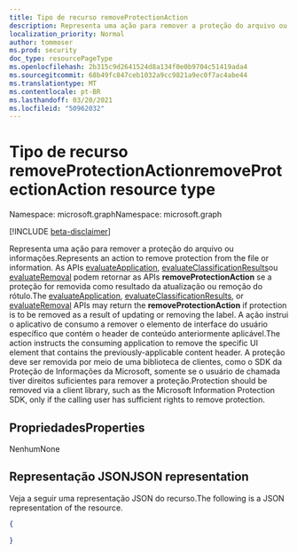 ```yaml
---
title: Tipo de recurso removeProtectionAction
description: Representa uma ação para remover a proteção do arquivo ou informações.
localization_priority: Normal
author: tommoser
ms.prod: security
doc_type: resourcePageType
ms.openlocfilehash: 2b315c9d2641524d8a134f0e0b9704c51419ada4
ms.sourcegitcommit: 68b49fc847ceb1032a9cc9821a9ec0f7ac4abe44
ms.translationtype: MT
ms.contentlocale: pt-BR
ms.lasthandoff: 03/20/2021
ms.locfileid: "50962032"
---
```

# <a name="removeprotectionaction-resource-type"></a><span data-ttu-id="eb640-103">Tipo de recurso removeProtectionAction</span><span class="sxs-lookup"><span data-stu-id="eb640-103">removeProtectionAction resource type</span></span>

<span data-ttu-id="eb640-104">Namespace: microsoft.graph</span><span class="sxs-lookup"><span data-stu-id="eb640-104">Namespace: microsoft.graph</span></span>

[!INCLUDE [beta-disclaimer](../../includes/beta-disclaimer.md)]

<span data-ttu-id="eb640-105">Representa uma ação para remover a proteção do arquivo ou informações.</span><span class="sxs-lookup"><span data-stu-id="eb640-105">Represents an action to remove protection from the file or information.</span></span> <span data-ttu-id="eb640-106">As APIs [evaluateApplication](../api/informationprotectionlabel-evaluateapplication.md), [evaluateClassificationResults](../api/informationprotectionlabel-evaluateclassificationresults.md)ou [evaluateRemoval](../api/informationprotectionlabel-evaluateremoval.md) podem retornar as APIs **removeProtectionAction** se a proteção for removida como resultado da atualização ou remoção do rótulo.</span><span class="sxs-lookup"><span data-stu-id="eb640-106">The [evaluateApplication](../api/informationprotectionlabel-evaluateapplication.md), [evaluateClassificationResults](../api/informationprotectionlabel-evaluateclassificationresults.md), or [evaluateRemoval](../api/informationprotectionlabel-evaluateremoval.md) APIs may return the **removeProtectionAction** if protection is to be removed as a result of updating or removing the label.</span></span> <span data-ttu-id="eb640-107">A ação instrui o aplicativo de consumo a remover o elemento de interface do usuário específico que contém o header de conteúdo anteriormente aplicável.</span><span class="sxs-lookup"><span data-stu-id="eb640-107">The action instructs the consuming application to remove the specific UI element that contains the previously-applicable content header.</span></span> <span data-ttu-id="eb640-108">A proteção deve ser removida por meio de uma biblioteca de clientes, como o SDK da Proteção de Informações da Microsoft, somente se o usuário de chamada tiver direitos suficientes para remover a proteção.</span><span class="sxs-lookup"><span data-stu-id="eb640-108">Protection should be removed via a client library, such as the Microsoft Information Protection SDK, only if the calling user has sufficient rights to remove protection.</span></span>

## <a name="properties"></a><span data-ttu-id="eb640-109">Propriedades</span><span class="sxs-lookup"><span data-stu-id="eb640-109">Properties</span></span>

<span data-ttu-id="eb640-110">Nenhum</span><span class="sxs-lookup"><span data-stu-id="eb640-110">None</span></span>

## <a name="json-representation"></a><span data-ttu-id="eb640-111">Representação JSON</span><span class="sxs-lookup"><span data-stu-id="eb640-111">JSON representation</span></span>

<span data-ttu-id="eb640-112">Veja a seguir uma representação JSON do recurso.</span><span class="sxs-lookup"><span data-stu-id="eb640-112">The following is a JSON representation of the resource.</span></span>

<!-- {
  "blockType": "resource",
  "optionalProperties": [

  ],
  "@odata.type": "microsoft.graph.removeProtectionAction",
  "baseType": "microsoft.graph.informationProtectionAction"
}-->

```json
{
  
}
```

<!-- uuid: 16cd6b66-4b1a-43a1-adaf-3a886856ed98
2019-02-04 14:57:30 UTC -->
<!-- {
  "type": "#page.annotation",
  "description": "removeProtectionAction resource",
  "keywords": "",
  "section": "documentation",
  "tocPath": ""
}-->

